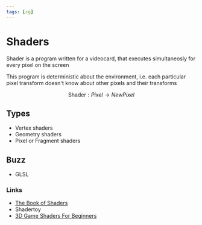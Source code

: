 ```yaml
---
tags: [cg]
---
```


# Shaders

Shader is a program written for a videocard, that executes simultaneosly for every pixel on the screen

This program is deterministic about the environment, i.e. each particular pixel transform doesn't know about other pixels and their transforms

$$
\text{Shader}:Pixel \to NewPixel
$$

## Types 

- Vertex shaders
- Geometry shaders
- Pixel or Fragment shaders

## Buzz

- GLSL

### Links

- [The Book of Shaders](https://thebookofshaders.com)
- Shadertoy
- [3D Game Shaders For Beginners](https://github.com/lettier/3d-game-shaders-for-beginners)